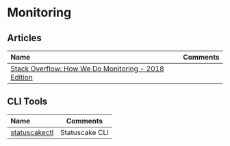 # Monitoring

## Articles

Name | Comments
:------|:------:
[Stack Overflow: How We Do Monitoring - 2018 Edition](https://nickcraver.com/blog/2018/11/29/stack-overflow-how-we-do-monitoring) |

## CLI Tools

Name | Comments
:------|:------:
[statuscakectl](https://github.com/omerh/statuscakectl) | Statuscake CLI
